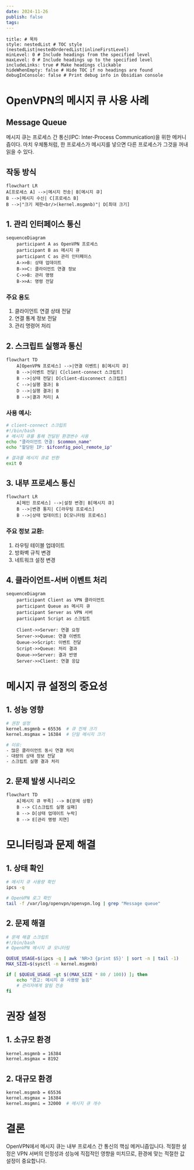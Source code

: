 ```yaml
---
date: 2024-11-26
publish: false
tags:
---
```

```table-of-contents
title: # 목차
style: nestedList # TOC style (nestedList|nestedOrderedList|inlineFirstLevel)
minLevel: 0 # Include headings from the specified level
maxLevel: 0 # Include headings up to the specified level
includeLinks: true # Make headings clickable
hideWhenEmpty: false # Hide TOC if no headings are found
debugInConsole: false # Print debug info in Obsidian console
```
# OpenVPN의 메시지 큐 사용 사례

## Message Queue
메시지 큐는 프로세스 간 통신(IPC: Inter-Process Communication)을 위한 메커니즘이다. 마치 우체통처럼, 한 프로세스가 메시지를 넣으면 다른 프로세스가 그것을 꺼내 읽을 수 있다.

## 작동 방식
```mermaid
flowchart LR     
A[프로세스 A] -->|메시지 전송| B[메시지 큐]    
B -->|메시지 수신| C[프로세스 B]    
B -->|"크기 제한<br/>(kernel.msgmnb)"| D[최대 크기]
```


## 1. 관리 인터페이스 통신
```mermaid
sequenceDiagram
    participant A as OpenVPN 프로세스
    participant B as 메시지 큐
    participant C as 관리 인터페이스
    A->>B: 상태 업데이트
    B->>C: 클라이언트 연결 정보
    C->>B: 관리 명령
    B->>A: 명령 전달
```

### 주요 용도
1. 클라이언트 연결 상태 전달
2. 연결 통계 정보 전달
3. 관리 명령어 처리

## 2. 스크립트 실행과 통신
```mermaid
flowchart TD
    A[OpenVPN 프로세스] -->|연결 이벤트| B[메시지 큐]
    B -->|이벤트 전달| C[client-connect 스크립트]
    B -->|상태 전달| D[client-disconnect 스크립트]
    C -->|실행 결과| B
    D -->|실행 결과| B
    B -->|결과 처리| A
```

### 사용 예시:
```bash
# client-connect 스크립트
#!/bin/bash
# 메시지 큐를 통해 전달된 환경변수 사용
echo "클라이언트 연결: $common_name"
echo "할당된 IP: $ifconfig_pool_remote_ip"

# 결과를 메시지 큐로 반환
exit 0
```

## 3. 내부 프로세스 통신
```mermaid
flowchart LR
    A[메인 프로세스] -->|설정 변경| B[메시지 큐]
    B -->|변경 통지| C[라우팅 프로세스]
    B -->|상태 업데이트| D[모니터링 프로세스]
```

### 주요 정보 교환:
1. 라우팅 테이블 업데이트
2. 방화벽 규칙 변경
3. 네트워크 설정 변경

## 4. 클라이언트-서버 이벤트 처리
```mermaid
sequenceDiagram
    participant Client as VPN 클라이언트
    participant Queue as 메시지 큐
    participant Server as VPN 서버
    participant Script as 스크립트
    
    Client->>Server: 연결 요청
    Server->>Queue: 연결 이벤트
    Queue->>Script: 이벤트 전달
    Script->>Queue: 처리 결과
    Queue->>Server: 결과 반영
    Server->>Client: 연결 응답
```

# 메시지 큐 설정의 중요성

## 1. 성능 영향
```bash
# 권장 설정
kernel.msgmnb = 65536  # 큐 전체 크기
kernel.msgmax = 16384  # 단일 메시지 크기

# 이유:
- 많은 클라이언트 동시 연결 처리
- 대량의 상태 정보 전달
- 스크립트 실행 결과 처리
```

## 2. 문제 발생 시나리오
```mermaid
flowchart TD
    A[메시지 큐 부족] --> B{문제 상황}
    B --> C[스크립트 실행 실패]
    B --> D[상태 업데이트 누락]
    B --> E[관리 명령 지연]
```

# 모니터링과 문제 해결

## 1. 상태 확인
```bash
# 메시지 큐 사용량 확인
ipcs -q

# OpenVPN 로그 확인
tail -f /var/log/openvpn/openvpn.log | grep "Message queue"
```

## 2. 문제 해결
```bash
# 문제 해결 스크립트
#!/bin/bash
# OpenVPN 메시지 큐 모니터링

QUEUE_USAGE=$(ipcs -q | awk 'NR>3 {print $5}' | sort -n | tail -1)
MAX_SIZE=$(sysctl -n kernel.msgmnb)

if [ $QUEUE_USAGE -gt $((MAX_SIZE * 80 / 100)) ]; then
    echo "경고: 메시지 큐 사용량 높음"
    # 관리자에게 알림 전송
fi
```

# 권장 설정

## 1. 소규모 환경
```bash
kernel.msgmnb = 16384
kernel.msgmax = 8192
```

## 2. 대규모 환경
```bash
kernel.msgmnb = 65536
kernel.msgmax = 16384
kernel.msgmni = 32000  # 메시지 큐 개수
```

# 결론
OpenVPN에서 메시지 큐는 내부 프로세스 간 통신의 핵심 메커니즘입니다. 적절한 설정은 VPN 서버의 안정성과 성능에 직접적인 영향을 미치므로, 환경에 맞는 적절한 값 설정이 중요합니다.